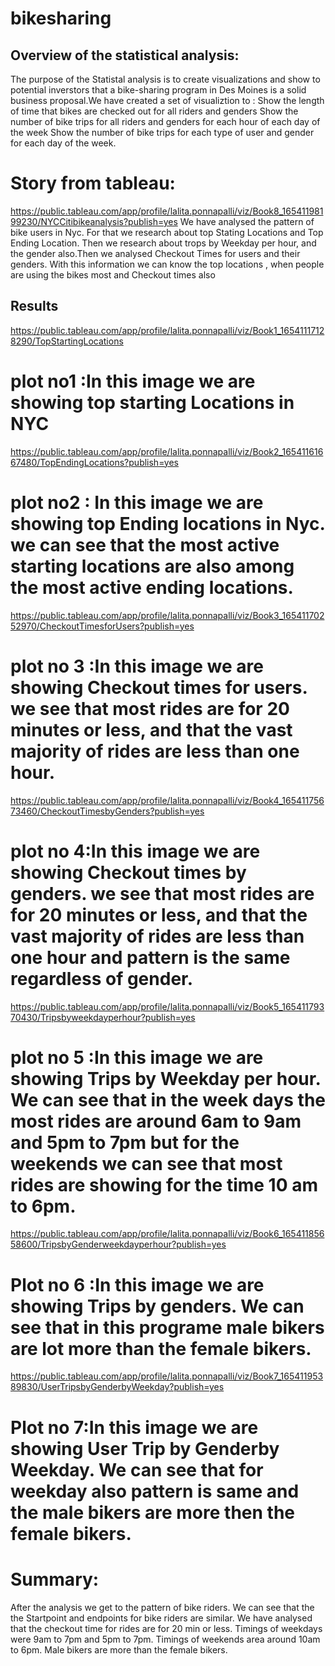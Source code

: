 # bikesharing

## Overview of the statistical analysis:

The purpose of the Statistal analysis is to create visualizations and show to potential inverstors that a bike-sharing program in Des Moines is a solid business proposal.We have created a set of visualiztion to :
Show the length of time that bikes are checked out for all riders and genders
Show the number of bike trips for all riders and genders for each hour of each day of the week
Show the number of bike trips for each type of user and gender for each day of the week.

# Story from tableau:
https://public.tableau.com/app/profile/lalita.ponnapalli/viz/Book8_16541198199230/NYCCitibikeanalysis?publish=yes
We have analysed the pattern of bike users in Nyc. For that we research about top Stating Locations and Top Ending Location. Then we research about trops by Weekday per hour, and the gender also.Then we analysed Checkout Times for users and their genders. With this information we can know the top locations , when people are using the bikes most and Checkout times also

## Results
https://public.tableau.com/app/profile/lalita.ponnapalli/viz/Book1_16541117128290/TopStartingLocations
# plot no1 :In this image we are showing top starting Locations in NYC


https://public.tableau.com/app/profile/lalita.ponnapalli/viz/Book2_16541161667480/TopEndingLocations?publish=yes
# plot no2 : In this image we are showing top Ending locations in Nyc. we can see that the most active starting locations are also among the most active ending locations.
https://public.tableau.com/app/profile/lalita.ponnapalli/viz/Book3_16541170252970/CheckoutTimesforUsers?publish=yes
# plot no 3 :In this image we are showing Checkout times for users. we see that most rides are for 20 minutes or less, and that the vast majority of rides are less than one hour.
https://public.tableau.com/app/profile/lalita.ponnapalli/viz/Book4_16541175673460/CheckoutTimesbyGenders?publish=yes
# plot no 4:In this image we are showing Checkout times by genders. we see that most rides are for 20 minutes or less, and that the vast majority of rides are less than one hour and pattern is the same regardless of gender.
https://public.tableau.com/app/profile/lalita.ponnapalli/viz/Book5_16541179370430/Tripsbyweekdayperhour?publish=yes
# plot no 5 :In this image we are showing Trips by Weekday per hour. We can see that in the week days the most rides are around 6am to 9am and 5pm to 7pm but for the weekends we can see that most rides are showing for the time 10 am to 6pm.
https://public.tableau.com/app/profile/lalita.ponnapalli/viz/Book6_16541185658600/TripsbyGenderweekdayperhour?publish=yes
# Plot no 6 :In this image we are showing Trips by genders. We can see that in this programe male bikers are lot more than the female bikers.


https://public.tableau.com/app/profile/lalita.ponnapalli/viz/Book7_16541195389830/UserTripsbyGenderbyWeekday?publish=yes
# Plot no 7:In this image we are showing User Trip by Genderby Weekday. We can see that for weekday also pattern is same and the male bikers are more then the female bikers.

# Summary:
After the analysis we get to the pattern of bike riders. 
We can see that the the Startpoint and endpoints for bike riders are similar.
We have analysed that the checkout time for rides are for 20 min or less.
Timings of weekdays were 9am to 7pm and 5pm to 7pm.
Timings of weekends area around 10am to 6pm.
Male bikers are more than the female bikers.

